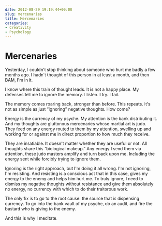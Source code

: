 ```yaml
---
date: 2012-08-29 19:19:44+00:00
slug: mercenaries
title: Mercenaries
categories:
- Creativity
- Psychology
---
```

# Mercenaries

Yesterday, I couldn't stop thinking about someone who hurt me badly a few months ago. I hadn't thought of this person in at least a month, and then BAM, I'm in it.

I know where this train of thought leads. It is not a happy place. My defenses tell me to ignore the memory. I listen. I try. I fail.

The memory comes roaring back, stronger than before. This repeats. It's not as simple as just “ignoring” negative thoughts. How come?

Energy is the currency of my psyche. My attention is the bank distributing it. And my thoughts are gluttonous mercenaries whose martial art is judo. They feed on any energy routed to them by my attention, swelling up and working for or against me in direct proportion to how much they receive.

They are insatiable. It doesn't matter whether they are useful or not. All thoughts share this “biological makeup.” Any energy I send them via attention, these judo masters amplify and turn back upon me. Including the energy sent while forcibly trying to ignore them.

Ignoring is the right approach, but I'm doing it all wrong. I'm not ignoring, I'm resisting. And resisting is a conscious act that in this case, gives my energy to the enemy and helps him hurt me. To truly ignore, I need to dismiss my negative thoughts without resistance and give them absolutely no energy, no currency with which to do their traitorous work.

The only fix is to go to the root cause: the source that is dispensing currency. To go into the bank vault of my psyche, do an audit, and fire the bastard who is giving to the enemy.

And this is why I meditate.
